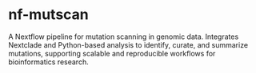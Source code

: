 # nf-mutscan
A Nextflow pipeline for mutation scanning in genomic data. Integrates Nextclade and Python-based analysis to identify, curate, and summarize mutations, supporting scalable and reproducible workflows for bioinformatics research.
